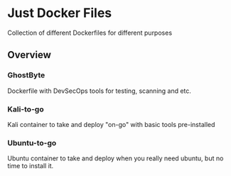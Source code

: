 # Just  Docker Files

Collection of different Dockerfiles for different purposes

## Overview

### GhostByte

Dockerfile with DevSecOps tools for testing, scanning and etc.

### Kali-to-go

Kali container to take and deploy "on-go" with basic tools pre-installed

### Ubuntu-to-go

Ubuntu container to take and deploy when you really need ubuntu, but no time to install it.

